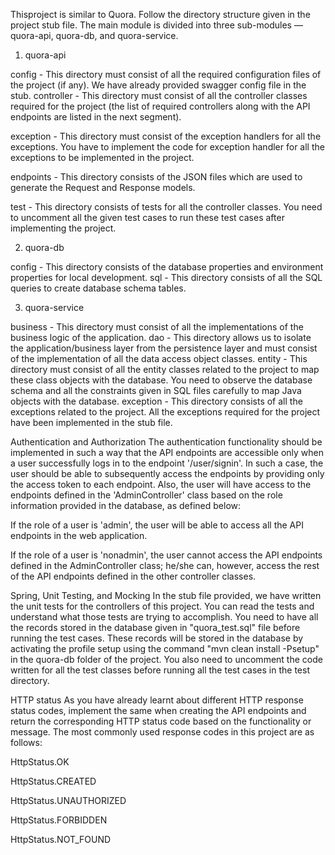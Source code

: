 Thisproject is similar to Quora. Follow the directory structure given in the project stub file. The main module is divided into three sub-modules —  quora-api, quora-db, and quora-service.

 

1. quora-api

config - This directory must consist of all the required configuration files of the project (if any). We have already provided swagger config file in the stub.
controller - This directory must consist of all the controller classes required for the project (the list of required controllers along with the API endpoints are listed in the next segment).

exception - This directory must consist of the exception handlers for all the exceptions. You have to implement the code for exception handler for all the exceptions to be implemented in the project.

endpoints - This directory consists of the JSON files which are used to generate the Request and Response models.

test - This directory consists of tests for all the controller classes. You need to uncomment all the given test cases to run these test cases after implementing the project.

 

2. quora-db

config - This directory consists of the database properties and environment properties for local development.
sql - This directory consists of all the SQL queries to create database schema tables.
 

3. quora-service

business - This directory must consist of all the implementations of the business logic of the application.
dao - This directory allows us to isolate the application/business layer from the persistence layer and must consist of the implementation of all the data access object classes.
entity - This directory must consist of all the entity classes related to the project to map these class objects with the database. You need to observe the database schema and all the constraints given in SQL files carefully to map Java objects with the database.
exception - This directory consists of all the exceptions related to the project. All the exceptions required for the project have been implemented in the stub file.
 

Authentication and Authorization
The authentication functionality should be implemented in such a way that the API endpoints are accessible only when a user successfully logs in to the endpoint '/user/signin'. In such a case, the user should be able to subsequently access the endpoints by providing only the access token to each endpoint. Also, the user will have access to the endpoints defined in the 'AdminController' class based on the role information provided in the database, as defined below:

If the role of a user is 'admin', the user will be able to access all the API endpoints in the web application.

If the role of a user is 'nonadmin', the user cannot access the API endpoints defined in the AdminController class; he/she can, however, access the rest of the API endpoints defined in the other controller classes.

 

Spring, Unit Testing, and Mocking
In the stub file provided, we have written the unit tests for the controllers of this project. You can read the tests and understand what those tests are trying to accomplish. You need to have all the records stored in the database given in "quora_test.sql" file before running the test cases. These records will be stored in the database by activating the profile setup using the command "mvn clean install -Psetup" in the quora-db folder of the project. You also need to uncomment the code written for all the test classes before running all the test cases in the test directory.

 

HTTP status
As you have already learnt about different HTTP response status codes, implement the same when creating the API endpoints and return the corresponding HTTP status code based on the functionality or message. The most commonly used response codes in this project are as follows:

HttpStatus.OK

HttpStatus.CREATED

HttpStatus.UNAUTHORIZED

HttpStatus.FORBIDDEN

HttpStatus.NOT_FOUND